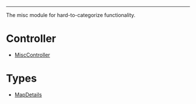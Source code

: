 ***

The misc module for hard-to-categorize functionality.

# Controller

* [MiscController](MiscController.md)

# Types

* [MapDetails](MapDetails.md)
